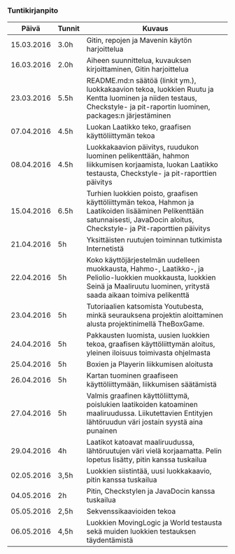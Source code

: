 ### Tuntikirjanpito
Päivä | Tunnit | Kuvaus
--------------- | ----- | ------
15.03.2016 | 3.0h | Gitin, repojen ja Mavenin käytön harjoittelua
16.03.2016 | 2.0h | Aiheen suunnittelua, kuvauksen kirjoittaminen, Gitin harjoittelua
23.03.2016 | 5.5h | README.md:n säätöä (linkit ym.), luokkakaavion tekoa, luokkien Ruutu ja Kentta luominen ja niiden testaus, Checkstyle- ja pit-raportin luominen, packages:n järjestäminen
07.04.2016 | 4.5h | Luokan Laatikko teko, graafisen käyttöliittymän tekoa
08.04.2016 | 4.5h | Luokkakaavion päivitys, ruudukon luominen pelikenttään, hahmon liikkumisen korjaamista, luokan Laatikko testausta, Checkstyle- ja pit-raporttien päivitys
15.04.2016 | 6.5h | Turhien luokkien poisto, graafisen käyttöliittymän tekoa, Hahmon ja Laatikoiden lisääminen Pelikenttään satunnaisesti, JavaDocin aloitus, Checkstyle- ja Pit-raporttien päivitys
21.04.2016 | 5h | Yksittäisten ruutujen toiminnan tutkimista Internetistä
22.04.2016 | 5h | Koko käyttöjärjestelmän uudelleen muokkausta, Hahmo-, Laatikko-, ja Peliolio-luokkien muokkausta, luokkien Seinä ja Maaliruutu luominen, yritystä saada aikaan toimiva pelikenttä
23.04.2016 | 5h | Tutoriaalien katsomista Youtubesta, minkä seurauksena projektin aloittaminen alusta projektinimellä TheBoxGame. 
24.04.2016 | 5h | Pakkausten luomista, uusien luokkien tekoa, graafisen käyttöliittymän aloitus, yleinen iloisuus toimivasta ohjelmasta
25.04.2016 | 5h | Boxien ja Playerin liikkumisen aloitusta
26.04.2016 | 5h | Kartan tuominen graafiseen käyttöliittymään, liikkumisen säätämistä
27.04.2016 | 5h | Valmis graafinen käyttöliittymä, poislukien laatikoiden katoaminen maaliruudussa. Liikutettavien Entityjen lähtöruudun väri jostain syystä aina punainen
29.04.2016 | 4h | Laatikot katoavat maaliruudussa, lähtöruutujen väri vielä korjaamatta. Pelin lopetus lisätty, pitin kanssa tuskailua
02.05.2016 | 3,5h | Luokkien siistintää, uusi luokkakaavio, pitin kanssa tuskailua
04.05.2016 | 2h | Pitin, Checkstylen ja JavaDocin kanssa tuskailua
05.05.2016 | 2,5h | Sekvenssikaavioiden tekoa
06.05.2016 | 4,5h | Luokkien MovingLogic ja World testausta sekä muiden luokkien testauksen täydentämistä
